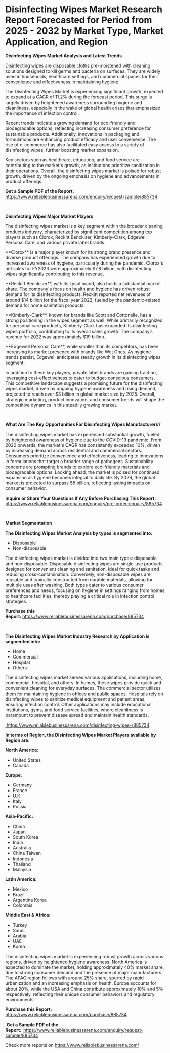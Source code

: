 <p><h1>Disinfecting Wipes Market Research Report Forecasted for Period from 2025 -  2032 by Market Type, Market Application, and Region</h1></p><p><strong>Disinfecting Wipes Market Analysis and Latest Trends</strong></p>
<p><p>Disinfecting wipes are disposable cloths pre-moistened with cleaning solutions designed to kill germs and bacteria on surfaces. They are widely used in households, healthcare settings, and commercial spaces for their convenience and effectiveness in maintaining hygiene. </p><p>The Disinfecting Wipes Market is experiencing significant growth, expected to expand at a CAGR of 11.2% during the forecast period. This surge is largely driven by heightened awareness surrounding hygiene and cleanliness, especially in the wake of global health crises that emphasized the importance of infection control. </p><p>Recent trends indicate a growing demand for eco-friendly and biodegradable options, reflecting increasing consumer preference for sustainable products. Additionally, innovations in packaging and formulations are enhancing product efficacy and user convenience. The rise of e-commerce has also facilitated easy access to a variety of disinfecting wipes, further boosting market expansion. </p><p>Key sectors such as healthcare, education, and food service are contributing to the market's growth, as institutions prioritize sanitization in their operations. Overall, the disinfecting wipes market is poised for robust growth, driven by the ongoing emphasis on hygiene and advancements in product offerings.</p></p>
<p><strong>Get a Sample PDF of the Report:&nbsp;</strong> <a href="https://www.reliablebusinessarena.com/enquiry/request-sample/885734?utm_campaign=1943&utm_medium=2&utm_source=Github&utm_content=ia&utm_term=08022025&utm_id=disinfecting-wipes">https://www.reliablebusinessarena.com/enquiry/request-sample/885734</a></p>
<p>&nbsp;</p>
<p><strong>Disinfecting Wipes Major Market Players</strong></p>
<p><p>The disinfecting wipes market is a key segment within the broader cleaning products industry, characterized by significant competition among top players such as Clorox, Reckitt Benckiser, Kimberly-Clark, Edgewell Personal Care, and various private label brands.</p><p>**Clorox** is a major player known for its strong brand presence and diverse product offerings. The company has experienced growth due to increased awareness of hygiene, particularly during the pandemic. Clorox's net sales for FY2023 were approximately $7.8 billion, with disinfecting wipes significantly contributing to this revenue.</p><p>**Reckitt Benckiser**, with its Lysol brand, also holds a substantial market share. The company's focus on health and hygiene has driven robust demand for its disinfecting products. Reckitt reported net revenues of around $14 billion for the fiscal year 2022, fueled by the pandemic-related demand for home sanitation products.</p><p>**Kimberly-Clark**, known for brands like Scott and Cottonelle, has a strong positioning in the wipes segment as well. While primarily recognized for personal care products, Kimberly-Clark has expanded its disinfecting wipes portfolio, contributing to its overall sales growth. The company’s revenue for 2022 was approximately $19 billion.</p><p>**Edgewell Personal Care**, while smaller than its competitors, has been increasing its market presence with brands like Wet Ones. As hygiene trends persist, Edgewell anticipates steady growth in its disinfecting wipes segment.</p><p>In addition to these key players, private label brands are gaining traction, leveraging cost-effectiveness to cater to budget-conscious consumers. This competitive landscape suggests a promising future for the disinfecting wipes market, driven by ongoing hygiene awareness and rising demand, projected to reach over $3 billion in global market size by 2025. Overall, strategic marketing, product innovation, and consumer trends will shape the competitive dynamics in this steadily growing market.</p></p>
<p>&nbsp;</p>
<p><strong>What Are The Key Opportunities For Disinfecting Wipes Manufacturers?</strong></p>
<p><p>The disinfecting wipes market has experienced substantial growth, fueled by heightened awareness of hygiene due to the COVID-19 pandemic. From 2020 onwards, the market's CAGR has consistently exceeded 10%, driven by increasing demand across residential and commercial sectors. Consumers prioritize convenience and effectiveness, leading to innovations in formulations that target a broader range of pathogens. Sustainability concerns are prompting brands to explore eco-friendly materials and biodegradable options. Looking ahead, the market is poised for continued expansion as hygiene becomes integral to daily life. By 2026, the global market is projected to surpass $5 billion, reflecting lasting impacts on consumer behavior.</p></p>
<p><strong>Inquire or Share Your Questions If Any Before Purchasing This Report:</strong> <a href="https://www.reliablebusinessarena.com/enquiry/pre-order-enquiry/885734?utm_campaign=1943&utm_medium=2&utm_source=Github&utm_content=ia&utm_term=08022025&utm_id=disinfecting-wipes">https://www.reliablebusinessarena.com/enquiry/pre-order-enquiry/885734</a></p>
<p>&nbsp;</p>
<p><strong>Market Segmentation</strong></p>
<p><strong>The Disinfecting Wipes Market Analysis by types is segmented into:</strong></p>
<p><ul><li>Disposable</li><li>Non-disposable</li></ul></p>
<p><p>The disinfecting wipes market is divided into two main types: disposable and non-disposable. Disposable disinfecting wipes are single-use products designed for convenient cleaning and sanitation, ideal for quick tasks and reducing cross-contamination. Conversely, non-disposable wipes are reusable and typically constructed from durable materials, allowing for multiple uses after washing. Both types cater to various consumer preferences and needs, focusing on hygiene in settings ranging from homes to healthcare facilities, thereby playing a critical role in infection control strategies.</p></p>
<p><strong>Purchase this Report:&nbsp;</strong><a href="https://www.reliablebusinessarena.com/purchase/885734?utm_campaign=1943&utm_medium=2&utm_source=Github&utm_content=ia&utm_term=08022025&utm_id=disinfecting-wipes">https://www.reliablebusinessarena.com/purchase/885734</a></p>
<p>&nbsp;</p>
<p><strong>The Disinfecting Wipes Market Industry Research by Application is segmented into:</strong></p>
<p><ul><li>Home</li><li>Commercial</li><li>Hospital</li><li>Others</li></ul></p>
<p><p>The disinfecting wipes market serves various applications, including home, commercial, hospital, and others. In homes, these wipes provide quick and convenient cleaning for everyday surfaces. The commercial sector utilizes them for maintaining hygiene in offices and public spaces. Hospitals rely on disinfecting wipes to sanitize medical equipment and patient areas, ensuring infection control. Other applications may include educational institutions, gyms, and food service facilities, where cleanliness is paramount to prevent disease spread and maintain health standards.</p></p>
<p><a href="https://www.reliablebusinessarena.com/disinfecting-wipes-r885734?utm_campaign=1943&utm_medium=2&utm_source=Github&utm_content=ia&utm_term=08022025&utm_id=disinfecting-wipes">&nbsp;https://www.reliablebusinessarena.com/disinfecting-wipes-r885734</a></p>
<p><strong>In terms of Region, the Disinfecting Wipes Market Players available by Region are:</strong></p>
<p>
    <p> <strong> North America: </strong>
        <ul>
            <li>United States</li>
            <li>Canada</li>
        </ul>
        </p> 
    <p> <strong> Europe: </strong>
        <ul>
            <li>Germany</li>
            <li>France</li>
            <li>U.K.</li>
            <li>Italy</li>
            <li>Russia</li>
        </ul>
        </p> 
    <p> <strong> Asia-Pacific: </strong>
        <ul>
            <li>China</li>
            <li>Japan</li>
            <li>South Korea</li>
            <li>India</li>
            <li>Australia</li>
            <li>China Taiwan</li>
            <li>Indonesia</li>
            <li>Thailand</li>
            <li>Malaysia</li>
        </ul>
        </p> 
    <p> <strong> Latin America: </strong>
        <ul>
            <li>Mexico</li>
            <li>Brazil</li>
            <li>Argentina Korea</li>
            <li>Colombia</li>
        </ul>
        </p> 
    <p> <strong> Middle East & Africa: </strong>
        <ul>
            <li>Turkey</li>
            <li>Saudi</li>
            <li>Arabia</li>
            <li>UAE</li>
            <li>Korea</li>
        </ul>
    </p>
    </p>
<p><p>The disinfecting wipes market is experiencing robust growth across various regions, driven by heightened hygiene awareness. North America is expected to dominate the market, holding approximately 40% market share, due to strong consumer demand and the presence of major manufacturers. The APAC region follows with around 25% share, spurred by rapid urbanization and an increasing emphasis on health. Europe accounts for about 20%, while the USA and China contribute approximately 10% and 5% respectively, reflecting their unique consumer behaviors and regulatory environments.</p></p>
<p><strong>Purchase this Report: </strong><a href="https://www.reliablebusinessarena.com/purchase/885734?utm_campaign=1943&utm_medium=2&utm_source=Github&utm_content=ia&utm_term=08022025&utm_id=disinfecting-wipes">https://www.reliablebusinessarena.com/purchase/885734</a></p>
<p>&nbsp;<strong>Get a Sample PDF of the Report:&nbsp;&nbsp;</strong><a href="https://www.reliablebusinessarena.com/enquiry/request-sample/885734?utm_campaign=1943&utm_medium=2&utm_source=Github&utm_content=ia&utm_term=08022025&utm_id=disinfecting-wipes">https://www.reliablebusinessarena.com/enquiry/request-sample/885734</a></p>
<p><strong></strong></p>
<p>Check more reports on <a href="https://www.reliablebusinessarena.com/?utm_campaign=1943&utm_medium=2&utm_source=Github&utm_content=ia&utm_term=08022025&utm_id=disinfecting-wipes">https://www.reliablebusinessarena.com/</a></p>